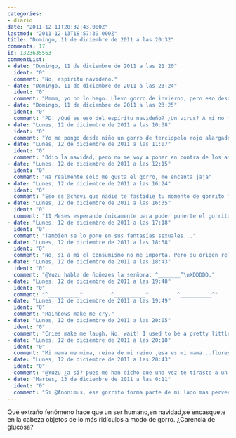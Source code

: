 ```yaml
---
categories:
- diario
date: "2011-12-11T20:32:43.000Z"
lastmod: "2011-12-13T18:57:39.000Z"
title: "Domingo, 11 de diciembre de 2011 a las 20:32"
comments: 17
id: 1323635563
commentList:
- date: "Domingo, 11 de diciembre de 2011 a las 21:20"
  ident: "0"
  comment: "No, espíritu navideño."
- date: "Domingo, 11 de diciembre de 2011 a las 23:24"
  ident: "0"
  comment: "Mmmm, yo no lo hago. Llevo gorro de invierno, pero eso desde hace un mes. Además, si quiero ponerme algo raro en la cabeza tengo muchos otros momentos perfectos para ello."
- date: "Domingo, 11 de diciembre de 2011 a las 23:25"
  ident: "0"
  comment: "PD: ¿Qué es eso del espíritu navideño? ¿Un virus? A mi no me lo peguéis ¬¬"
- date: "Lunes, 12 de diciembre de 2011 a las 10:38"
  ident: "0"
  comment: "Yo me pongo desde niño un gorro de terciopelo rojo alargado y acabado en punta, de la que cuelga un grueso ponpon blanco. El borde de abajo es similar al popon, tambien blanco, y en letras infantiles de purpurina verde se intuye que hace años ponia mi nombre. Y nadie me lo va a joder con sermones anticonsumisno; me encanta ponerme ese gorro durante toda la navidad, aunque casi no me entra..."
- date: "Lunes, 12 de diciembre de 2011 a las 11:07"
  ident: "0"
  comment: "Odio la navidad, pero no me voy a poner en contra de los amantes de ésta. Feliz Vani-Navi-Dad :)"
- date: "Lunes, 12 de diciembre de 2011 a las 12:15"
  ident: "0"
  comment: "Na realmente solo me gusta el gorro, me encanta jaja"
- date: "Lunes, 12 de diciembre de 2011 a las 16:24"
  ident: "0"
  comment: "Eso es @chevi que nadie te fastidie tu momento de gorrito feliz, aunque parezca una tontería realmente tu mensaje dice mas de lo que parece, que la gente les da por quejarse de la navidad, pero que se amarguen ellos si quieren, a los que les gusta que les dejen."
- date: "Lunes, 12 de diciembre de 2011 a las 16:35"
  ident: "0"
  comment: "11 Meses esperando únicamente para poder ponerte el gorrito..jajaja"
- date: "Lunes, 12 de diciembre de 2011 a las 17:18"
  ident: "0"
  comment: "También se lo pone en sus fantasías sexuales..."
- date: "Lunes, 12 de diciembre de 2011 a las 18:38"
  ident: "0"
  comment: "No, si a mi el consumismo no me importa. Pero su origen religioso sí, me repatea. Y ese espíritu buenrrollista de cómo nos queremos todos, cómo queremos a nuestra familia... bah, ñoñeces."
- date: "Lunes, 12 de diciembre de 2011 a las 18:43"
  ident: "0"
  comment: "@Yuzu habla de ñoñezes la serñora: ^_______^\nXDDDDD."
- date: "Lunes, 12 de diciembre de 2011 a las 19:48"
  ident: "0"
  comment: "^__________^         ^__________^         ^__________^"
- date: "Lunes, 12 de diciembre de 2011 a las 19:49"
  ident: "0"
  comment: "Rainbows make me cry."
- date: "Lunes, 12 de diciembre de 2011 a las 20:05"
  ident: "0"
  comment: "Cries make me laugh. No, wait! I used to be a pretty little flower among pretty little flowers. Where\'s my mom?"
- date: "Lunes, 12 de diciembre de 2011 a las 20:18"
  ident: "0"
  comment: "Mi mama me mima, reina de mi reino ,esa es mi mama...flores mariposas arcoiris plastiliiiina..."
- date: "Lunes, 12 de diciembre de 2011 a las 20:43"
  ident: "0"
  comment: "@Yuzu ¿a si? pues me han dicho que una vez te tiraste a un caballo."
- date: "Martes, 13 de diciembre de 2011 a las 0:11"
  ident: "0"
  comment: "Si @Anonimus, ese gorrito forma parte de mi lado mas perverso tambien... xD"
---
```


Qué extraño fenómeno hace que un ser humano,en navidad,se encasquete en la cabeza objetos de lo más ridículos a modo de gorro. ¿Carencia de glucosa?